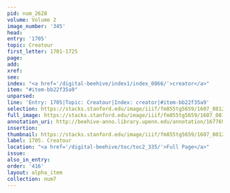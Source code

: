 ```yaml
---
pid: num_2628
volume: Volume 2
image_number: '345'
head:
entry: '1705'
topic: Creatour
first_letter: 1701-1725
page:
add:
xref:
see:
index: "<a href='/digital-beehive/index1/index_0866/'>creator</a>"
item: "#item-bb22f35a9"
unparsed:
line: 'Entry: 1705|Topic: Creatour|Index: creator|#item-bb22f35a9'
selection: https://stacks.stanford.edu/image/iiif/fm855tg5659/1607_0812/366,2057,2830,268/full/0/default.jpg
full_image: https://stacks.stanford.edu/image/iiif/fm855tg5659/1607_0812/full/full/0/default.jpg
annotation_uri: http://beehive-anno.library.upenn.edu/annotation/1677697030472
insertion:
thumbnail: https://stacks.stanford.edu/image/iiif/fm855tg5659/1607_0812/366,2057,600,180/250,/0/default.jpg
label: 1705. Creatour
location: "<a href='/digital-beehive/toc/toc2_335/'>Full Page</a>"
issue:
also_in_entry:
order: '416'
layout: alpha_item
collection: num7
---
```

